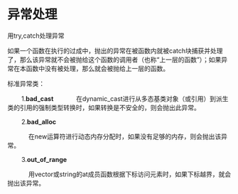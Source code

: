  # 异常处理

 用try,catch处理异常

如果一个函数在执行的过成中，抛出的异常在被函数内就被catch块捕获并处理了，那么该异常就不会被抛给这个函数的调用者（也称“上一层的函数”）；如果异常在本函数中没有被处理，那么就会被抛给上一层的函数。

标准异常类：

&nbsp;&nbsp;&nbsp;&nbsp;&nbsp;&nbsp;&nbsp;&nbsp;1.**bad_cast**
&nbsp;&nbsp;&nbsp;&nbsp;&nbsp;&nbsp;&nbsp;&nbsp;&nbsp;&nbsp;&nbsp;&nbsp;在dynamic_cast进行从多态基类对象（或引用）到派生类的引用的强制类型转换时，如果转换是不安全的，则会抛出此异常。

&nbsp;&nbsp;&nbsp;&nbsp;&nbsp;&nbsp;&nbsp;&nbsp;2.**bad_alloc**

&nbsp;&nbsp;&nbsp;&nbsp;&nbsp;&nbsp;&nbsp;&nbsp;&nbsp;&nbsp;&nbsp;&nbsp;在new运算符进行动态内存分配时，如果没有足够的内存，则会抛出该异常。 

&nbsp;&nbsp;&nbsp;&nbsp;&nbsp;&nbsp;&nbsp;&nbsp;3.**out_of_range** 

&nbsp;&nbsp;&nbsp;&nbsp;&nbsp;&nbsp;&nbsp;&nbsp;&nbsp;&nbsp;&nbsp;&nbsp;用vector或string的at成员函数根据下标访问元素时，如果下标越界，就会抛出该异常。